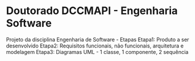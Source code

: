 # Doutorado DCCMAPI - Engenharia Software
Projeto da disciplina Engenharia de Software - Etapas
Etapa1: Produto a ser desenvolvido 
Etapa2: Requisitos funcionais, não funcionais, arquitetura e modelagem
Etapa3: Diagramas UML - 1 classe, 1 componente, 2 sequência
